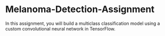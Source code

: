 # Melanoma-Detection-Assignment
In this assignment, you will build a multiclass classification model using a custom convolutional neural network in TensorFlow. 
